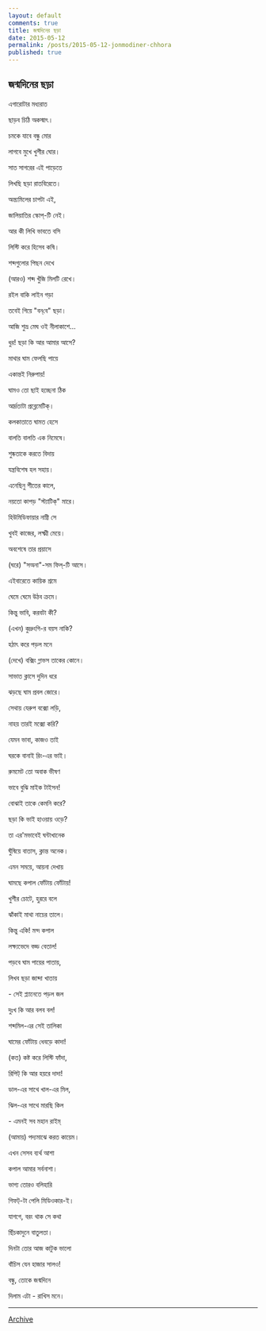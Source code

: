 ```yaml
---
layout: default
comments: true
title: জন্মদিনের ছড়া
date: 2015-05-12
permalink: /posts/2015-05-12-jonmodiner-chhora
published: true
---
```


## জন্মদিনের ছড়া

এগারোটার মধ্যরাত

ছাড়ব চিঠি অকস্মাৎ।

চমকে যাবে বন্ধু মোর

লাগবে মুখে খুশীর ঘোর।

সাত সাগরের এই পাড়েতে

লিখছি ছড়া রাতবিরেতে।

অন্ত্যমিলের চাপটা এই,

জালিয়াতির স্কোপ্‌-টি নেই।

আর কী লিখি ভাবতে বসি

লিস্টি করে হিসেব কষি।

শব্দগুলোর পিছন দেখে

(আরও) শব্দ খুঁজি মিলটি রেখে।

রইল বাকি লাইন গড়া

তবেই গিয়ে "বন্‌বে" ছড়া।

আজি শুভ্র মেঘ ওই নীলাকাশে...

ধুর! ছড়া কি আর আমার আসে?

মাথার ঘাম ফেলছি পায়ে

একান্তই নিরুপায়!

ঘামও তো ছাই হচ্ছেনা ঠিক

আর্দ্রতাটা প্রব্লেমেটিক্‌।

কলকাতাতে ঘামত হেসে

বালতি বালতি এক নিমেষে।

শুষ্কতাকে করতে বিদায়

যন্ত্রবিশেষ হল সহায়।

এনেছিনু শীতের কালে,

নয়তো কাপড় "স্ট্যাটিক্‌" মারে।

হিউমিডিফায়ার নাম্নী সে

খুবই কাজের, লক্ষ্মী মেয়ে।

অবশেষে তার প্রয়াসে

(ঘরে) "সঅনা"-সম ফিল্‌-টি আসে।

এইবারেতে কায়িক শ্রমে

ঘেমে ঘেমে উঠব ক্রমে।

কিন্তু ভাবি, করবটা কী?

(এখন) কুদ্রুংগি-র বয়স নাকি?

হঠাৎ করে পড়ল মনে

(দেখে) বক্সিং গ্লাভস তাকের কোনে।

সাভাত ক্লাসে দুদিন ধরে

ঝড়ছে ঘাম প্রবল জোরে।

সেথায় যেরুপ বক্সো লড়ি,

নাহয় তারই মক্সো করি?

যেমন ভাবা, কাজও তাই

ঘরকে বানাই রিং-এর ভাই।

রুমমেট তো অবাক ভীষণ

ভাবে বুঝি মাইক টাইসন!

বোঝাই তাকে কেমনি করে?

ছড়া কি ভাই হাওয়ায় ওড়ে?

তা এর'মভাবেই ঘন্টাখানেক

ঘুঁষিয়ে বাতাস, ক্লান্ত অনেক।

এমন সময়ে, আয়না দেখায়

ঘামছে কপাল ফোঁটায় ফোঁটায়!

খুশীর চোটে, হুররে বলে

ঝাঁকাই মাথা নাচের তালে।

কিন্তু একি! মন্দ কপাল

লক্ষ্যভেদে বড্ড বেতাল!

পড়বে ঘাম পায়ের পাতায়,

লিখব ছড়া জাব্দা খাতায় 

\- সেই প্ল্যানেতে পড়ল জল

দুঃখ কি আর বলব বল!

শব্দমিল-এর সেই তালিকা

ঘামের ফোঁটায় ধেবড়ে কাদা!

(কত) কষ্ট করে লিস্টি ফাঁদা,

রিপিট্‌ কি আর হয়রে দাদা!

ডাল-এর সাথে খাল-এর মিল,

ঝিল-এর সাথে মারছি কিল

\- এমনই সব মহান রাইম্‌

(আমায়) পদ্যমাঝে করত কায়েম।

এখন সেসব ব্যর্থ আশা

কপাল আমার সর্বনাশা।

ভাগ্য তোরও বলিহারি

গিফট্‌-টা পেলি মিডিওকার-ই।

যাগগে, বরং থাক সে কথা

ছিঁচকাদুনে বাতুলতা।

দিনটা তোর আজ কাটুক  ভালো

বাঁচিস যেন হাজার সালও!

বন্ধু, তোকে জন্মদিনে

দিলাম এটা - রাখিস মনে।

* * *

[Archive](../archive)
